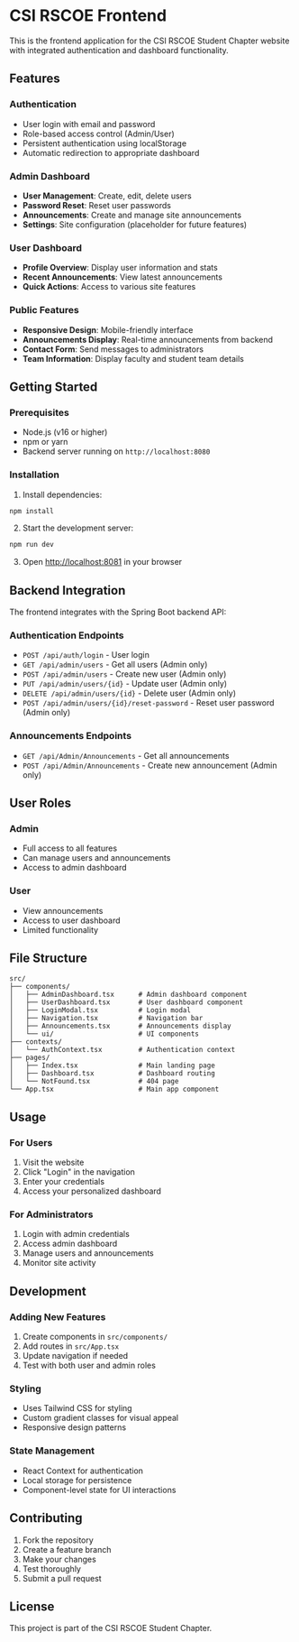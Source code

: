 # CSI RSCOE Frontend

This is the frontend application for the CSI RSCOE Student Chapter website with integrated authentication and dashboard functionality.

## Features

### Authentication

- User login with email and password
- Role-based access control (Admin/User)
- Persistent authentication using localStorage
- Automatic redirection to appropriate dashboard

### Admin Dashboard

- **User Management**: Create, edit, delete users
- **Password Reset**: Reset user passwords
- **Announcements**: Create and manage site announcements
- **Settings**: Site configuration (placeholder for future features)

### User Dashboard

- **Profile Overview**: Display user information and stats
- **Recent Announcements**: View latest announcements
- **Quick Actions**: Access to various site features

### Public Features

- **Responsive Design**: Mobile-friendly interface
- **Announcements Display**: Real-time announcements from backend
- **Contact Form**: Send messages to administrators
- **Team Information**: Display faculty and student team details

## Getting Started

### Prerequisites

- Node.js (v16 or higher)
- npm or yarn
- Backend server running on `http://localhost:8080`

### Installation

1. Install dependencies:

```bash
npm install
```

2. Start the development server:

```bash
npm run dev
```

3. Open [http://localhost:8081](http://localhost:8081) in your browser

## Backend Integration

The frontend integrates with the Spring Boot backend API:

### Authentication Endpoints

- `POST /api/auth/login` - User login
- `GET /api/admin/users` - Get all users (Admin only)
- `POST /api/admin/users` - Create new user (Admin only)
- `PUT /api/admin/users/{id}` - Update user (Admin only)
- `DELETE /api/admin/users/{id}` - Delete user (Admin only)
- `POST /api/admin/users/{id}/reset-password` - Reset user password (Admin only)

### Announcements Endpoints

- `GET /api/Admin/Announcements` - Get all announcements
- `POST /api/Admin/Announcements` - Create new announcement (Admin only)

## User Roles

### Admin

- Full access to all features
- Can manage users and announcements
- Access to admin dashboard

### User

- View announcements
- Access to user dashboard
- Limited functionality

## File Structure

```
src/
├── components/
│   ├── AdminDashboard.tsx      # Admin dashboard component
│   ├── UserDashboard.tsx       # User dashboard component
│   ├── LoginModal.tsx          # Login modal
│   ├── Navigation.tsx          # Navigation bar
│   ├── Announcements.tsx       # Announcements display
│   └── ui/                     # UI components
├── contexts/
│   └── AuthContext.tsx         # Authentication context
├── pages/
│   ├── Index.tsx               # Main landing page
│   ├── Dashboard.tsx           # Dashboard routing
│   └── NotFound.tsx            # 404 page
└── App.tsx                     # Main app component
```

## Usage

### For Users

1. Visit the website
2. Click "Login" in the navigation
3. Enter your credentials
4. Access your personalized dashboard

### For Administrators

1. Login with admin credentials
2. Access admin dashboard
3. Manage users and announcements
4. Monitor site activity

## Development

### Adding New Features

1. Create components in `src/components/`
2. Add routes in `src/App.tsx`
3. Update navigation if needed
4. Test with both user and admin roles

### Styling

- Uses Tailwind CSS for styling
- Custom gradient classes for visual appeal
- Responsive design patterns

### State Management

- React Context for authentication
- Local storage for persistence
- Component-level state for UI interactions

## Contributing

1. Fork the repository
2. Create a feature branch
3. Make your changes
4. Test thoroughly
5. Submit a pull request

## License

This project is part of the CSI RSCOE Student Chapter.

